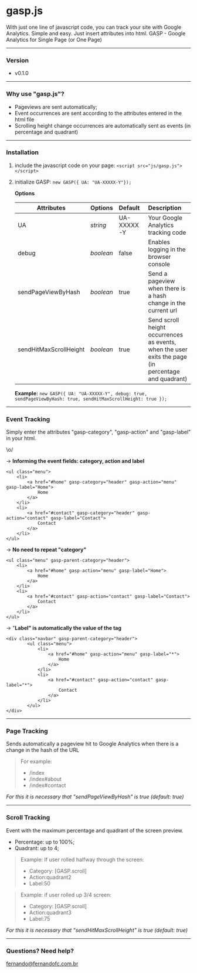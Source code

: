 # gasp.js
With just one line of javascript code, you can track your site with Google Analytics. Simple and easy. Just insert attributes into html. GASP - Google Analytics for Single Page (or One Page)

----------
### Version
- v0.1.0


----------
### Why use "gasp.js"?

- Pageviews are sent automatically;
- Event occurrences are sent according to the attributes entered in the html file
- Scrolling height change occurrences are automatically sent as events (in percentage and quadrant)


----------
### Installation
1. include the javascript code on your page: ```<script src="js/gasp.js"></script>```
2. initialize GASP: ```new GASP({ UA: "UA-XXXXX-Y"});```


	**Options**
	
	| Attributes    | Options           | Default           | Description  |
	| ------------- |:---------------| :---------------| :------------|
	| UA  | *string*| UA-XXXXX-Y | Your Google Analytics tracking code |
	| debug | *boolean*| false | Enables logging in the browser console |
	| sendPageViewByHash  |  *boolean*| true | Send a pageview when there is a hash change in the current url  |
	| sendHitMaxScrollHeight|  *boolean*  | true | Send scroll height occurrences as events, when the user exits the page (in percentage and quadrant) |

	**Example:** `new GASP({ UA: "UA-XXXXX-Y", debug: true, sendPageViewByHash: true, sendHitMaxScrollHeight: true });`


----------
### Event Tracking

Simply enter the attributes "gasp-category", "gasp-action" and "gasp-label" in your html.
 
 \o/
 

-> **Informing the event fields: category, action and label**

    <ul class="menu">
		<li>
			<a href="#home" gasp-category="header" gasp-action="menu" gasp-label="Home">
				Home
			</a>
		</li>
		<li>
			<a href="#contact" gasp-category="header" gasp-action="contact" gasp-label="Contact">
				Contact
			</a>
		</li>
	</ul>



-> **No need to repeat "category"**

    <ul class="menu" gasp-parent-category="header">
		<li>
			<a href="#home" gasp-action="menu" gasp-label="Home">
				Home
			</a>
		</li>
		<li>
			<a href="#contact" gasp-action="contact" gasp-label="Contact">
				Contact
			</a>
		</li>
	</ul>

-> "**Label" is automatically the value of the tag**

    <div class="navbar" gasp-parent-category="header">
		    <ul class="menu">
				<li>
					<a href="#home" gasp-action="menu" gasp-label="*">
						Home
					</a>
				</li>
				<li>
					<a href="#contact" gasp-action="contact" gasp-label="*">
						Contact
					</a>
				</li>
			</ul>
	</div>


----------
### Page Tracking

Sends automatically a pageview hit  to Google Analytics when there is a change in the hash of the URL


> For example:
> - /index
> - /index#about
> - /index#contact




 *For this it is necessary that "sendPageViewByHash" is true (default: true)*


----------

### Scroll Tracking

Event with the maximum percentage and quadrant of the screen preview.

 - Percentage: up to 100%;
 - Quadrant: up to 4;

    

> Example: If user rolled halfway through the screen:
> - Category: [GASP.scroll]
> - Action:quadrant2
> - Label:50

> Example: if user rolled up 3/4 screen:
> - Category: [GASP.scroll]
> - Action:quadrant3
> - Label:75

 *For this it is necessary that "sendHitMaxScrollHeight" is true (default: true)*

----------
### Questions? Need help?
fernando@fernandofc.com.br
